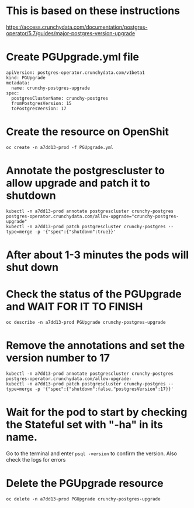 # This is based on these instructions

https://access.crunchydata.com/documentation/postgres-operator/5.7/guides/major-postgres-version-upgrade

# Create PGUpgrade.yml file

```
apiVersion: postgres-operator.crunchydata.com/v1beta1
kind: PGUpgrade
metadata:
  name: crunchy-postgres-upgrade
spec:
  postgresClusterName: crunchy-postgres
  fromPostgresVersion: 15
  toPostgresVersion: 17
```

# Create the resource on OpenShit

```
oc create -n a7dd13-prod -f PGUpgrade.yml
```

# Annotate the postgrescluster to allow upgrade and patch it to shutdown

```
kubectl -n a7dd13-prod annotate postgrescluster crunchy-postgres postgres-operator.crunchydata.com/allow-upgrade="crunchy-postgres-upgrade"
kubectl -n a7dd13-prod patch postgrescluster crunchy-postgres --type=merge -p '{"spec":{"shutdown":true}}'
```

# After about 1-3 minutes the pods will shut down

# Check the status of the PGUpgrade and WAIT FOR IT TO FINISH

```
oc describe -n a7dd13-prod PGUpgrade crunchy-postgres-upgrade
```

# Remove the annotations and set the version number to 17

```
kubectl -n a7dd13-prod annotate postgrescluster crunchy-postgres postgres-operator.crunchydata.com/allow-upgrade-
kubectl -n a7dd13-prod patch postgrescluster crunchy-postgres --type=merge -p '{"spec":{"shutdown":false,"postgresVersion":17}}'
```

# Wait for the pod to start by checking the Stateful set with "-ha" in its name.

Go to the terminal and enter `psql -version` to confirm the version. Also check the logs for errors

# Delete the PGUpgrade resource

```
oc delete -n a7dd13-prod PGUpgrade crunchy-postgres-upgrade
```
